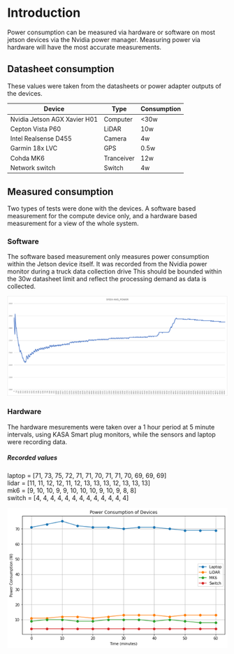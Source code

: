# Introduction

Power consumption can be measured via hardware or software on most jetson devices via the Nvidia power manager. Measuring power via hardware will have the most accurate measurements.

## Datasheet consumption

These values were taken from the datasheets or power adapter outputs of the devices.

| Device                        | Type      | Consumption   |
|-------------------------------|-----------|---------------|
| Nvidia Jetson AGX Xavier H01  | Computer  |   <30w        |
| Cepton Vista P60              | LiDAR     |   10w         |
| Intel Realsense D455          | Camera    |   4w          |
| Garmin 18x LVC                | GPS       |   0.5w        |
| Cohda MK6                     | Tranceiver|   12w         |
| Network switch                | Switch    |   4w          |

## Measured consumption

Two types of tests were done with the devices. A software based measurement for the compute device only, and a hardware based measurement for a view of the whole system. 

### Software
The software based measurement only measures power consumption within the Jetson device itself. It was recorded from the Nvidia power monitor during a truck data collection drive  This should be bounded within the 30w datasheet limit and reflect the processing demand as data is collected. 

![SoftwareMeasurement](../../../Docs/Images/SoftwarePowerConsumption.png)

### Hardware

The hardware mesurements were taken over a 1 hour period at 5 minute intervals, using KASA Smart plug monitors, while the sensors and laptop were recording data. 

##### Recorded values  
laptop = [71, 73, 75, 72, 71, 71, 70, 71, 71, 70, 69, 69, 69]  
lidar    = [11, 11, 12, 12, 11, 12, 13, 13, 13, 12, 13, 13, 13]  
mk6    = [9, 10, 10, 9, 9, 10, 10, 10, 9, 10, 9, 8, 8]  
switch = [4, 4, 4, 4, 4, 4, 4, 4, 4, 4, 4, 4, 4]  

![HardwareMesurement](../../../Docs/Images/HardwarePowerConsumption.png)